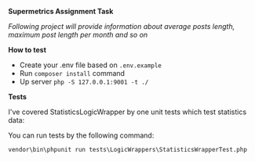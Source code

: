 **Supermetrics Assignment Task**

_Following project will provide information about average posts length, maximum post length per month and so on_

**How to test**

* Create your .env file based on `.env.example`
* Run `composer install` command
* Up server `php -S 127.0.0.1:9001 -t ./`

**Tests**

I've covered StatisticsLogicWrapper by one unit tests which test statistics data:

You can run tests by the following command:

`vendor\bin\phpunit run tests\LogicWrappers\StatisticsWrapperTest.php`